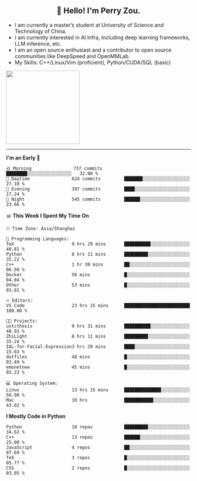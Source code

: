 <h2 align="center">👋 Hello! I'm Perry Zou.</h2>

- I am currently a master’s student at University of Science and Technology of China.
- I am currently interested in AI Infra, including deep learning frameworks, LLM inference, etc.
- I am an open source enthusiast and a contributor to open source communities like DeepSpeed and OpenMMLab.
- My Skills: C++/Linux/Vim (proficient), Python/CUDA/SQL (basic)

<img height=200 align="center" src="https://github-readme-stats.vercel.app/api?username=zonepg" />

-------

<!--START_SECTION:waka-->
**I'm an Early 🐤** 

```text
🌞 Morning                737 commits         ████████░░░░░░░░░░░░░░░░░   32.00 % 
🌆 Daytime                624 commits         ███████░░░░░░░░░░░░░░░░░░   27.10 % 
🌃 Evening                397 commits         ████░░░░░░░░░░░░░░░░░░░░░   17.24 % 
🌙 Night                  545 commits         ██████░░░░░░░░░░░░░░░░░░░   23.66 % 
```


📊 **This Week I Spent My Time On** 

```text
🕑︎ Time Zone: Asia/Shanghai

💬 Programming Languages: 
TeX                      9 hrs 29 mins       ██████████░░░░░░░░░░░░░░░   40.81 % 
Python                   8 hrs 11 mins       █████████░░░░░░░░░░░░░░░░   35.22 % 
C++                      1 hr 30 mins        ██░░░░░░░░░░░░░░░░░░░░░░░   06.50 % 
Docker                   56 mins             █░░░░░░░░░░░░░░░░░░░░░░░░   04.04 % 
Other                    53 mins             █░░░░░░░░░░░░░░░░░░░░░░░░   03.81 % 

🔥 Editors: 
VS Code                  23 hrs 15 mins      █████████████████████████   100.00 % 

🐱‍💻 Projects: 
ustcthesis               9 hrs 31 mins       ██████████░░░░░░░░░░░░░░░   40.91 % 
ZhiLight                 8 hrs 11 mins       █████████░░░░░░░░░░░░░░░░   35.24 % 
IAL-for-Facial-Expression3 hrs 29 mins       ████░░░░░░░░░░░░░░░░░░░░░   15.03 % 
dotfiles                 48 mins             █░░░░░░░░░░░░░░░░░░░░░░░░   03.49 % 
emonetnew                45 mins             █░░░░░░░░░░░░░░░░░░░░░░░░   03.23 % 

💻 Operating System: 
Linux                    13 hrs 15 mins      ██████████████░░░░░░░░░░░   56.98 % 
Mac                      10 hrs              ███████████░░░░░░░░░░░░░░   43.02 % 
```

**I Mostly Code in Python** 

```text
Python                   18 repos            █████████░░░░░░░░░░░░░░░░   34.62 % 
C++                      13 repos            ██████░░░░░░░░░░░░░░░░░░░   25.00 % 
JavaScript               4 repos             ██░░░░░░░░░░░░░░░░░░░░░░░   07.69 % 
TeX                      3 repos             █░░░░░░░░░░░░░░░░░░░░░░░░   05.77 % 
CSS                      2 repos             █░░░░░░░░░░░░░░░░░░░░░░░░   03.85 % 
```




<!--END_SECTION:waka-->
